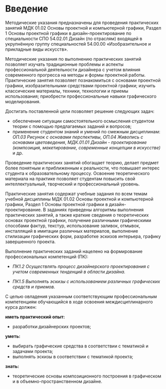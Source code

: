 # Введение

Методические указания предназначены для проведения практических занятий МДК 01.02 Основы проектной и компьютерной графики, Раздел 1 Основы проектной графики в дизайн-проектирование по специальности СПО 54.02.01 Дизайн (по отраслям) входящей в укрупнённую группу специальностей 54.00.00 «Изобразительное и прикладные виды искусств».

Методические указания по выполнению практических занятий позволяет изучать традиционные проблемы и аспекты профессиональной деятельности дизайнера с учетом влияния современного прогресса на методы и формы проектной работы. Практические занятия позволяет познакомиться с основами проектной графики, изобразительными средствами проектной графики; изучить классические материалы, техники, технологии и приемы использования; приобрести профессиональные навыки графического моделирования.

Достигать поставленной цели позволяет решение следующих задач:

* обеспечение ситуации самостоятельного осмысления студентом теории с помощью предлагаемых заданий и вопросов;
* применение студентом знаний и умений по смежным дисциплинам: *ОП.03 Рисунок с основами перспективы*, *ОП.04 Живопись с основами цветоведения*, *МДК.01.01 Дизайн - проектирование (композиция, макетирование, современные концепции в искусстве)* и др.

Проведение практических занятий обогащает теорию, делает предмет более понятным и приближенным к реальности, что повышает интерес студента к образовательному процессу. Освоение теоретического материала на практике позволяет студентам повысить свой интеллектуальный, творческий и профессиональный уровень.

Практические занятия содержат учебные задания по всем темам учебной дисциплины МДК 01.02 Основы проектной и компьютерной графики, Раздел 1 Основы проектной графики в дизайн-проектирование. В заданиях приведены алгоритмы выполнения практических занятий, а также краткие сведения о теоретических основах проектной графики, получение различными графическими способами фактур, текстур, использование заливок, отмывок, инсталляций в имитации различных материалов, выполнение стилизации графических форм, разработке эскизов интерьера, графику завершенного проекта.

Выполнение практических заданий нацелено на формирование профессиональных компетенций (ПК):

* *ПК1.2 Осуществлять процесс дизайнерского проектирования с учетом современных тенденций в области дизайна.*

* *ПК1.5 Выполнять эскизы с использованием различных графических средств и приемов.*

С целью овладения указанным соответствующим профессиональным компетенциям обучающийся в ходе освоения междисциплинарного курса должен:

**иметь практический опыт:**

*   разработки дизайнерских проектов;

**уметь:**

*   выбирать графические средства в соответствии с тематикой и задачами проекта;
*   выполнять эскизы в соответствии с тематикой проекта;

**знать:**

*   теоретические основы композиционного построения в графическом и в объемно-пространственном дизайне.